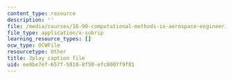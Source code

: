 ```yaml
---
content_type: resource
description: ''
file: /media/courses/16-90-computational-methods-in-aerospace-engineering-spring-2014/ee0be7ef657f58188f50efc8007f9f81_1SY0C9IfyeU.vtt
file_type: application/x-subrip
learning_resource_types: []
ocw_type: OCWFile
resourcetype: Other
title: 3play caption file
uid: ee0be7ef-657f-5818-8f50-efc8007f9f81
---
```

